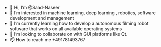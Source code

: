 - 👋 Hi, I’m @Saad-Naseer
- 👀 I’m interested in machine learning, deep learning , robotics, software development and management
- 🌱 I’m currently learning how to develop a autonomous filming robot software that works on all available operating systems 
- 💞️ I’m looking to collaborate on with GUI platforms like Qt.
- 📫 How to reach me +491781493767

<!---
Saad-Naseer/Saad-Naseer is a ✨ special ✨ repository because its `README.md` (this file) appears on your GitHub profile.
You can click the Preview link to take a look at your changes.
--->
